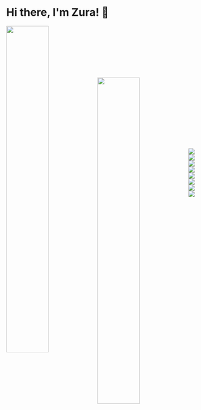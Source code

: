 # Hi there, I'm Zura! 👋


<img align="left" width="47%" src="https://github-readme-stats.vercel.app/api?username=zukaChachava&show_icons=true&theme=tokyonight" />

<br>
<br>
<br>
<br>
<br>
<br>
<br>
<br>

<img align="left" width="47%" src="https://github-readme-stats.vercel.app/api/top-langs/?username=zukaChachava&layout=compact&theme=tokyonight" />

<br>
<br>
<br>
<br>
<br>
<br>
<br>
<br>
<br>
<br>
<br>

<img align="left" src="https://img.shields.io/badge/c%23-%23239120.svg?style=for-the-badge&logo=c-sharp&logoColor=white" />

<img align="left" src="https://img.shields.io/badge/.NET-5C2D91?style=for-the-badge&logo=.net&logoColor=white" />

<img align="left" src="https://img.shields.io/badge/react-%2320232a.svg?style=for-the-badge&logo=react&logoColor=%2361DAFB" />

<img align="left" src="https://img.shields.io/badge/angular-%23323330.svg?style=for-the-badge&logo=angular&logoColor=red" />

<img align="left" src="https://img.shields.io/badge/git-%23F05033.svg?style=for-the-badge&logo=git&logoColor=white" />

<img align="left" src="https://img.shields.io/badge/javascript-%23323330.svg?style=for-the-badge&logo=javascript&logoColor=%23F7DF1E" />

<img align="left" src="https://img.shields.io/badge/typescript-%23323330.svg?style=for-the-badge&logo=typescript" />

<img align="left" src="https://img.shields.io/badge/rust-%23323330.svg?style=for-the-badge&logo=rust&logoColor=orange" />
